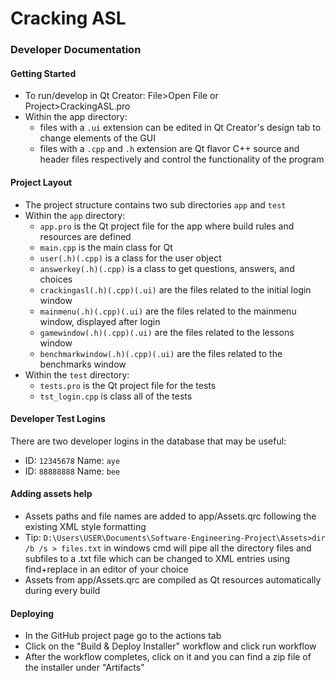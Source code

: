 # Cracking ASL
### Developer Documentation
#### Getting Started 
- To run/develop in Qt Creator: File>Open File or Project>CrackingASL.pro
- Within the app directory:
	-  files with a ```.ui``` extension can be edited in Qt Creator's design tab to change elements of the GUI
	-  files with a ```.cpp``` and ```.h``` extension are Qt flavor C++ source and header files respectively and control the functionality of the program

#### Project Layout

- The project structure contains two sub directories ```app``` and ```test```
- Within the ```app``` directory:
	-  ```app.pro``` is the Qt project file for the app where build rules and resources are defined
	-  ```main.cpp``` is the main class for Qt
	-  ```user(.h)(.cpp)``` is a class for the user object
	-  ```answerkey(.h)(.cpp)``` is a class to get questions, answers, and choices
	-  ```crackingasl(.h)(.cpp)(.ui)``` are the files related to the initial login window
	-  ```mainmenu(.h)(.cpp)(.ui)``` are the files related to the mainmenu window, displayed after login
	-  ```gamewindow(.h)(.cpp)(.ui)``` are the files related to the lessons window
	-  ```benchmarkwindow(.h)(.cpp)(.ui)``` are the files related to the benchmarks window
- Within the ```test``` directory:
	-  ```tests.pro``` is the Qt project file for the tests
	-  ```tst_login.cpp``` is class all of the tests


#### Developer Test Logins 
There are two developer logins in the database that may be useful:
- ID: ```12345678``` Name: ```aye```
- ID: ```88888888``` Name: ```bee```

#### Adding assets help 
- Assets paths and file names are added to app/Assets.qrc following the existing XML style formatting 
- Tip: ```D:\Users\USER\Documents\Software-Engineering-Project\Assets>dir /b /s > files.txt``` in windows cmd will pipe all the directory files and subfiles to a .txt file which can be changed to XML entries using find+replace in an editor of your choice
- Assets from app/Assets.qrc are compiled as Qt resources automatically during every build

#### Deploying
- In the GitHub project page go to the actions tab
- Click on the "Build & Deploy Installer" workflow and click run workflow
- After the workflow completes, click on it and you can find a zip file of the installer under "Artifacts"
